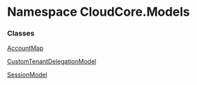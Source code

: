 #  Namespace CloudCore.Models

### Classes

 [AccountMap](CloudCore.Models.AccountMap.md)

 [CustomTenantDelegationModel](CloudCore.Models.CustomTenantDelegationModel.md)

 [SessionModel](CloudCore.Models.SessionModel.md)

